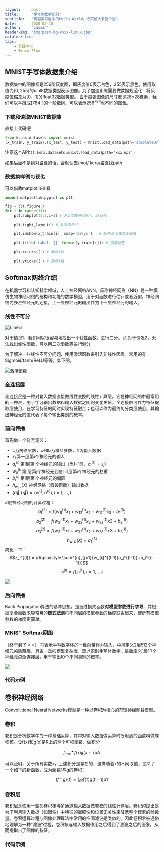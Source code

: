 ```yaml
---
layout:     post
title:      "手写体数字识别"
subtitle:   "机器学习届中的Hello World，今天给大家整个活"
date:       2020-03-15 
author:     "Luyuan"
header-img: "img/post-bg-unix-linux.jpg"
catalog: true
tags:
    - 机器学习
    - TensorFlow
---
```



## MNIST手写体数据集介绍

数据集中的图像都是256阶灰度图，即灰度值0表示白色，255表示黑色，使用取值为[0, 255]的uint8数据类型表示图像。为了加速训练需要做数据规范化，将灰度值缩放为[0，1]的float32数据类型。
由于每张图像的尺寸都是28*28像素，我们可以平摊成[784，]的一阶数组，可以表示$256^{784}$张不同的图像。

### 下载和读取MNIST数据集
直接上代码吧
```python
from keras.datasets import mnist
(x_train, y_train),(x_test, y_test) = mnist.load_data(path='absoluteUrl')
```

注意这个API:`tf.kera.datasets.mnist.load_data(path='xxx.npz')`

如果后面不是绝对路径的话，会默认去/root/.kera/路径找path

### 数据集样例可视化

可以借助matplotlib查看
```python
import matplotlib.pyplot as plt

fig = plt.figure()
for i in range(15):
    plt.subplot(3,5,i+1) # 从1位置开始展示，3行5列
    
    plt.tight_layout() # 自适应尺寸
    
    plt.imshow(x_train[i], cmap='Greys')   # 灰色显示像素灰度值 
    
    plt.title('Label: {}'.format(y_train[i])) # 设置标签
    
    plt.xticks([]) # 删除x轴
    
    plt.yticks([]) # 删除Y轴

```

## Softmax网络介绍

在机器学习和认知科学领域，人工神经网络ANN，简称神经网络（NN）是一种模仿生物神经网络的结构和功能的数学模型，用于对函数进行估计或者近似。神经网络为多层神经元的连接，上一层神经元的输出作为下一层神经元的输入。

### 线性不可分

![Linear](https://i.imgur.com/tZmFOLI.jpg)

对于情况1，我们可以很容易地找出一个线性函数，进行二分。
而对于情况2，无法找出线性函数，可以用二次函数等进行划分

为了解决一些线性不可分问题，使用激活函数来引入非线性因素。常用的有Sigmoid/tanh/ReLU等等，如下图。

![激活函数]( )
 
### 全连接层
全连接层是一种对输入数据直接做线性变换的线性计算层。它是神经网络中最常用的一种层，用于学习输出数据和输入数据之间的变化关系。全连接层可作为特征提取层使用，在学习特征的同时实现特征融合；也可以作为最终的分类层使用，其输出神经元的值代表了每个输出类别的概率。 

### 前向传播
首先做一个符号定义：
* L为网络层数，w和b为模型参数，X为输入数据
* $x_i$ 第一层第i个神经元的输入
* $a_i^{(l)}$ 第l层第i个神经元的输出（当l=1时，$a_i^{(1)}=x_i$）
* $w_{ij}^{(l)}$ 第l层第j个神经元到底l+1层第i个神经元的权重
* $b_i^{(l)}$ 第l层第i个神经元的偏置
* $h_{w,b}(X)$ 神经网络（假设函数）输出数据
* $(\vec{a},\vec{b}) = (w^{(l)},b^{(l)}),l=1,...,L$

3层神经网络的计算过程：
$$ 
    a_1^{(2)} = f(w_{11}^{(1)}x_1+w_{12}^{(1)}x_2+w_{13}^{(1)}x_3+b_1^{(1)})
$$
$$
    a_2^{(2)} = f(w_{21}^{(1)}x_1+w_{22}^{(1)}x_2+w_{23}^{(1)}x3+b_2^{(1)})
$$
$$
    a_3^{(2)} = f(w_{31}^{(1)}x_1+w_{32}^{(1)}x_2+w_{33}^{(1)}x3+b_3^{(1)})
$$
$$
    h_{w,b}(X)=a_1^{(3)}   
$$
简化一下： 
$$z_i^{(l)} = \displaystyle \sum^{n}_{j=1}{w_{ij}^{(l-1)}a_j^{(l-1)}+b_i^{(l-1)}}$$
$$a_i^{(l)}=f(z_i^{(l)}),i=1,..,n$$

![](https://i.imgur.com/xdUQg2A.jpg)


### 后向传播

Back Propagation算法的基本思想，是通过损失函数**对模型参数进行求导**，并根据复合函数求导常用的**链式法则**将不同层的模型参数的梯度联系起来，使所有模型参数的梯度更简单。

### MNIST Softmax网络

（终于到了 = =）
将表示手写数字体的一维向量作为输入，中间定义2层512个神经元的隐藏层，具备一定的模型复杂度，足以识别手写体数字；最后定义1层10个神经元的全连接层，用于输出10个不同类别的概率。

![](https://i.imgur.com/G8LK3vp.jpg)

### 代码示例



## 卷积神经网络

Convolutional Neural Networks模型是一种以卷积为核心的前馈神经网络模型。

### 卷积
卷积是分析数学中的一种基础运算，其中对输入数据做运算时所用到的函数叫做卷积核。设f(x)和g(x)是R上的两个可积函数，做积分：

$$\int_{-\infty}^{\infty}f(\tau)g(x-\tau)d\tau$$

可以证明，关于所有实数x，上述积分是存在的，这样随着x的不同取值，定义了一个如下的新函数，成为函数f与g的卷积：

$$ 
(f*g)(t) = \int_{R^n}f(\tau)g(t-\tau)d\tau
$$

### 卷积层
卷积层是使用一些列卷积核与多通道输入数据做卷积的线性计算层。卷积的提出是为了利用输入数据（如图像）中特征的局域性和位置无关性来降低整个模型的参数量。卷积运算过程与图像处理算法中常用的空间滤波是类似的。因此卷积常被通俗地理解为一种”滤波“过程，卷积核与输入数据作用之后得到了滤波之后的图像，从而提取出了图像的特征。

### 代码示例